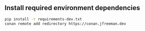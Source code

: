 
## Install required environment dependencies

```sh
pip install -r requirements-dev.txt
conan remote add redirectory https://conan.jfreeman.dev
```

